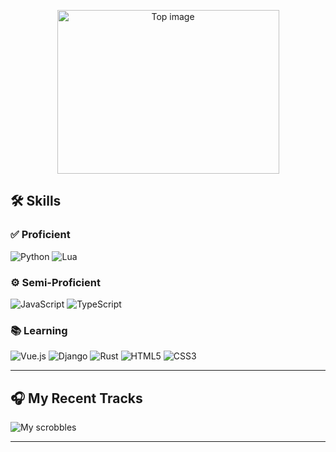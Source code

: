 <p align="center">
  <picture>
    <!-- Light mode -->
    <source
      srcset="/top-BLACK.png"
      media="(prefers-color-scheme: light)"
    >
    <!-- Dark mode -->
    <source
      srcset="/top-WHITE.png"
      media="(prefers-color-scheme: dark)"
    >
    <!-- Fallback + sizing -->
    <img
      src="/topimage-light.png"
      width="355" height="262"
      alt="Top image"
    >
  </picture>
</p>

## 🛠️ Skills

### ✅ Proficient
![Python](https://img.shields.io/badge/Python-3670A0?style=for-the-badge&logo=python&logoColor=ffdd54) 
![Lua](https://img.shields.io/badge/Lua-2C2D72?style=for-the-badge&logo=lua&logoColor=white)

### ⚙️ Semi-Proficient
![JavaScript](https://img.shields.io/badge/JavaScript-F7DF1E?style=for-the-badge&logo=javascript&logoColor=black)
![TypeScript](https://img.shields.io/badge/TypeScript-007ACC?style=for-the-badge&logo=typescript&logoColor=white)

### 📚 Learning
![Vue.js](https://img.shields.io/badge/Vue.js-35495E?style=for-the-badge&logo=vuedotjs&logoColor=4FC08D)
![Django](https://img.shields.io/badge/Django-092E20?style=for-the-badge&logo=django&logoColor=white)
![Rust](https://img.shields.io/badge/Rust-000000?style=for-the-badge&logo=rust&logoColor=white) 
![HTML5](https://img.shields.io/badge/HTML5-E34F26?style=for-the-badge&logo=html5&logoColor=white)
![CSS3](https://img.shields.io/badge/CSS3-1572B6?style=for-the-badge&logo=css3&logoColor=white)

---

## 🎧 My Recent Tracks

![My scrobbles](https://lastfm-recently-played.vercel.app/api?user=s1nnsomniac)

---

